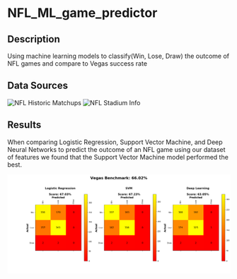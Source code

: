 # NFL_ML_game_predictor

## Description
Using machine learning models to classify(Win, Lose, Draw) the outcome of NFL games and compare to Vegas success rate

## Data Sources
![NFL Historic Matchups](https://www.kaggle.com/tobycrabtree/nfl-scores-and-betting-data/home#spreadspoke_scores.csv)
![NFL Stadium Info](https://www.kaggle.com/tobycrabtree/nfl-scores-and-betting-data/home#nfl_stadiums.csv)

## Results
When comparing Logistic Regression, Support Vector Machine, and Deep Neural Networks to predict the outcome of an NFL game using our dataset of features we found that the Support Vector Machine model performed the best.  

![ML model comparison](Images/comparison.png)
